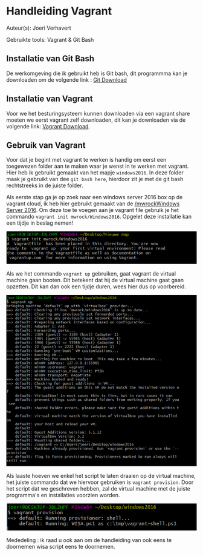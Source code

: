 # Handleiding Vagrant
Auteur(s): Joeri Verhavert

Gebruikte tools: Vagrant & Git Bash

## Installatie van Git Bash
De werkomgeving die ik gebruikt heb is Git bash, dit programmma kan je downloaden om de volgende link : [Git Download](https://git-scm.com/download)

## Installatie van Vagrant

Voor we het besturingsysteem kunnen downloaden via een vagrant share moeten we eerst vagrant zelf downloaden, dit kan je downloaden via de volgende link: [Vagrant Download](https://www.vagrantup.com/downloads.html).

## Gebruik van Vagrant

Voor dat je begint met vagrant te werken is handig om eerst een toegewezen folder aan te maken waar je wenst in te werken met vagrant. Hier heb ik gebruikt gemaakt van het mapje `windows2016`. In deze folder maak je gebruikt van dee `git bash here`, hierdoor zit je met de git bash rechtstreeks in de juiste folder.

Als eerste stap ga je op zoek naar een windows server 2016 box op de vagrant cloud, ik heb hier gebruikt gemaakt van de
[/mwrockWindows Server 2016](https://app.vagrantup.com/mwrock/boxes/Windows2016). Om deze toe te voegen aan je vagrant file gebruik je het commando
`vagrant init mwrock/Windows2016`. Opgelet deze installatie kan een tijdje in beslag nemen!

![Vagrant init Afbeelding](img/vagrantINIT.PNG)

Als we het commando `vagrant up` gebruiken, gaat vagrant de virtual machine gaan booten. Dit betekent dat hij de virtual machine gaat gaan opzetten. 
Dit kan dan ook een tijdje duren, wees hier dus op voorbereid.

![Vagrant Up Afbeelding](img/vagrantUP.PNG)

Als laaste hoeven we enkel het script te laten draaien op de virtual machine, het juiste commando dat we hiervoor gebruiken is `vagrant provision`. 
Door het script dat we geschreven hebben, zal de virtual machine met de juiste programma's en installaties voorzien worden. 

![Vagrant provision Afbeelding](img/vagrantprovision.PNG)

Mededeling : ik raad u ook aan om de handleiding van ook eens te doornemen wisa script eens te doornemen.
